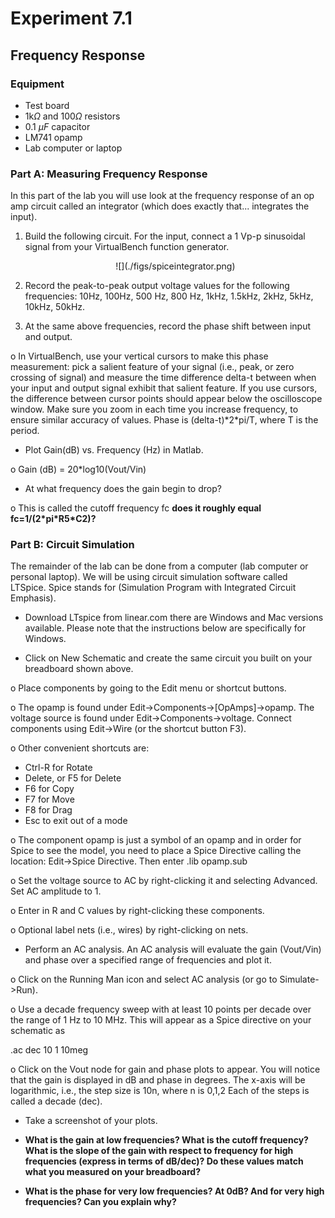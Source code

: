 # Experiment 7.1

## Frequency Response

### Equipment

* Test board
* 1k$\Omega$ and 100$\Omega$ resistors
* 0.1 $\mu F$ capacitor
* LM741 opamp
* Lab computer or laptop

### Part A: Measuring Frequency Response

In this part of the lab you will use look at the frequency response of an op
amp circuit called an integrator (which does exactly that...  integrates the
input).

1. Build the following circuit. For the input, connect a 1 Vp-p sinusoidal
   signal from your VirtualBench function generator.

    <center>
    ![](./figs/spiceintegrator.png)
    </center>

2. Record the peak-to-peak output voltage values for the following frequencies:
   10Hz, 100Hz, 500 Hz, 800 Hz, 1kHz, 1.5kHz, 2kHz, 5kHz, 10kHz, 50kHz.

3. At the same above frequencies, record the phase shift between input and
   output.

o In VirtualBench, use your vertical cursors to make this phase
measurement: pick a salient feature of your signal (i.e., peak, or zero
crossing of signal) and measure the time difference delta-t between when
your input and output signal exhibit that salient feature. If you use
cursors, the difference between cursor points should appear below the
oscilloscope window. Make sure you zoom in each time you increase
frequency, to ensure similar accuracy of values. Phase is
(delta-t)\*2\*pi/T, where T is the period.

- Plot Gain(dB) vs. Frequency (Hz) in Matlab.

o Gain (dB) = 20\*log10(Vout/Vin)

- At what frequency does the gain begin to drop?

o This is called the cutoff frequency fc **does it roughly equal
fc=1/(2\*pi\*R5\*C2)?**

### Part B: Circuit Simulation

The remainder of the lab can be done from a computer (lab computer or
personal laptop). We will be using circuit simulation software called
LTSpice. Spice stands for (Simulation Program with Integrated Circuit
Emphasis).

- Download LTspice from linear.com there are Windows and Mac versions
available. Please note that the instructions below are specifically for
Windows.

- Click on New Schematic and create the same circuit you built on your
breadboard shown above.

o Place components by going to the Edit menu or shortcut buttons.

o The opamp is found under Edit-&gt;Components-&gt;\[OpAmps\]-&gt;opamp.
The voltage source is found under Edit-&gt;Components-&gt;voltage.
Connect components using Edit-&gt;Wire (or the shortcut button F3).

o Other convenient shortcuts are:

-   Ctrl-R for Rotate
-   Delete, or F5 for Delete
-   F6 for Copy
-   F7 for Move
-   F8 for Drag
-   Esc to exit out of a mode

o The component opamp is just a symbol of an opamp and in order for
Spice to see the model, you need to place a Spice Directive calling the
location: Edit-&gt;Spice Directive. Then enter .lib opamp.sub

o Set the voltage source to AC by right-clicking it and selecting
Advanced. Set AC amplitude to 1.

o Enter in R and C values by right-clicking these components.

o Optional label nets (i.e., wires) by right-clicking on nets.

- Perform an AC analysis. An AC analysis will evaluate the gain
(Vout/Vin) and phase over a specified range of frequencies and plot it.

o Click on the Running Man icon and select AC analysis (or go to
Simulate-&gt;Run).

o Use a decade frequency sweep with at least 10 points per decade over
the range of 1 Hz to 10 MHz. This will appear as a Spice directive on
your schematic as

.ac dec 10 1 10meg

o Click on the Vout node for gain and phase plots to appear. You will
notice that the gain is displayed in dB and phase in degrees. The x-axis
will be logarithmic, i.e., the step size is 10n, where n is 0,1,2 Each
of the steps is called a decade (dec).

- Take a screenshot of your plots.

- **What is the gain at low frequencies? What is the cutoff frequency?
What is the slope of the gain with respect to frequency for high
frequencies (express in terms of dB/dec)? Do these values match what you
measured on your breadboard?**

- **What is the phase for very low frequencies? At 0dB? And for very
high frequencies? Can you explain why?**
